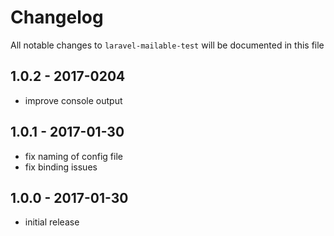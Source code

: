 # Changelog

All notable changes to `laravel-mailable-test` will be documented in this file

## 1.0.2 - 2017-0204
- improve console output

## 1.0.1 - 2017-01-30

- fix naming of config file
- fix binding issues

## 1.0.0 - 2017-01-30

- initial release
